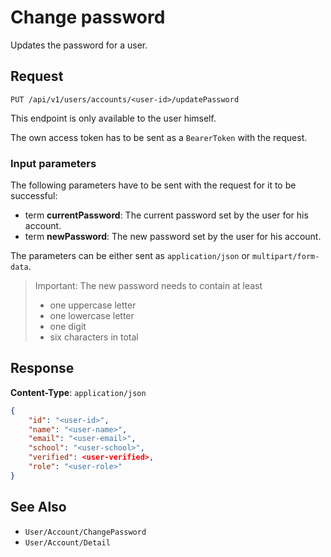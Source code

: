 # Change password

Updates the password for a user.

## Request

    PUT /api/v1/users/accounts/<user-id>/updatePassword

This endpoint is only available to the user himself.

The own access token has to be sent as a `BearerToken` with the request.

### Input parameters

The following parameters have to be sent with the request for it to be successful:

- term **currentPassword**: The current password set by the user for his account. 
- term **newPassword**: The new password set by the user for his account.

The parameters can be either sent as `application/json` or `multipart/form-data`.

> Important: The new password needs to contain at least
>
> * one uppercase letter
> * one lowercase letter
> * one digit
> * six characters in total

## Response

**Content-Type**: `application/json`

```json
{
    "id": "<user-id>",
    "name": "<user-name>",
    "email": "<user-email>",
    "school": "<user-school>",
    "verified": <user-verified>,
    "role": "<user-role>"
}
```

## See Also

* ``User/Account/ChangePassword``
* ``User/Account/Detail``
